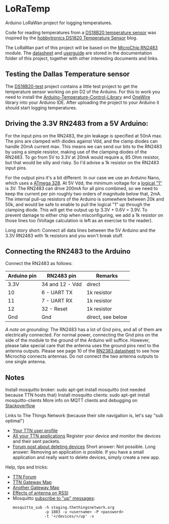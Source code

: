 LoRaTemp
========

Arduino LoRaWan project for logging temperatures.

Code for reading temperatures from a [DS18B20 temperature sensor](documentation/DS18B20-Datasheet.pdf) was inspired by the [hobbytronics DS1820 Temperature Sensor](http://www.hobbytronics.co.uk/ds18b20-arduino) blog.

The LoRaWan part of this project will be based on the [MicroChip RN2483](https://www.microchip.com/wwwproducts/en/RN2483) module. The [datasheet](documentation/RN2483-Datasheet.pdf) and [userguide](documentation/RN2483-Userguide.pdf) are stored in the documentation folder of this project, together with other interesting documents and links.

Testing the Dallas Temperature sensor
-------------------------------------

The [DS18B20-test](src/DS18B20-test) project contains a little test project to get the temperature sensor working on pin D2 of the Arduino. For this to work you need to install the [Arduino-Temperature-Control-Library](src/libraries/Arduino-Temperature-Control-Library) and [OneWire](src/libraries/OneWire) library into your Arduino IDE. After uploading the project to your Arduino it should start logging temperatures.

Driving the 3.3V RN2483 from a 5V Arduino:
------------------------------------------

For the input pins on the RN2483, the pin leakage is specified at 50nA max. The pins are clamped with diodes against Vdd, and the clamp diodes can handle 20mA current max. This means we can send our bits to the RN2483 by using a simple resistor, making use of the clamping diodes of the RN2483. To go from 5V to 3.3V at 20mA would require a, 85 Ohm resistor, but that would be silly and risky. So I'd advise a 1k resistor on the RN2483 input pins.

For the output pins it's a bit different. In our case we use an Arduino Nano, which uses a [ATmega 328](http://www.atmel.com/images/Atmel-8271-8-bit-AVR-Microcontroller-ATmega48A-48PA-88A-88PA-168A-168PA-328-328P_datasheet_Complete.pdf). At 5V Vdd, the minimum voltage for a [logical "1"](https://learn.sparkfun.com/tutorials/logic-levels) is 3V. The RN2483 can drive 200mA for all pins combined, so we need to keep the current per pin roughly two orders of magnitude below that, 2mA. The internal pull-up resistors of the Arduino is somewhere between 20k and 50k, and would be safe to enable to pull the logical "1" up through the clamping diode. This will get the output up tp 3.3V + 0.6V = 3.9V. To prevent damage to either chip when misconfiguring, we add a 1k resistor on those lines too (Voltage calculation is left as an exercise to the reader).

Long story short: Connect all data lines between the 5V Arduino and the 3.3V RN2483 with 1k resistors and you won't break stuff.

Connecting the RN2483 to the Arduino
------------------------------------

Connect the RN2483 as follows:

| Arduino pin | RN2483 pin      | Remarks           |
|-------------|-----------------|-------------------|
|        3.3V | 34 and 12 - Vdd | direct            |
|          10 |     6 - UART TX | 1k resistor       |
|          11 |     7 - UART RX | 1k resistor       |
|          12 |      32 - Reset | 1k resistor       |
|         Gnd |             Gnd | direct, see below |

*A note on grounding*: The RN2483 has a lot of Gnd pins, and all of them are electrically connected. For normal power, connecting the Gnd pins on the side of the module to the ground of the Arduino will suffice. However, please take special care that the antenna uses the ground pins next to the antenna outputs. Please see page 10 of the [RN2383 datasheet](documentation/RN2483-Datasheet.pdf) to see how Microchip connects antennas. Do not connect the two antenna outputs to one single antenna.

Notes
-----

Install mosquitto broker: sudo apt-get install mosquitto (not needed because TTN hosts that)
Install mosquitto clients: sudo apt-get install mosquitto-clients
More info on MQTT clients and debugging on [Stackoverflow](https://stackoverflow.com/questions/26716279/how-to-test-the-mosquitto-server#26716393)

Links to The Things Network (because their site navigation is, let's say "sub optimal")

- [Your TTN user profile](https://account.thethingsnetwork.org/users/profile)
- [All your TTN applications](https://staging.thethingsnetwork.org/applications) Register your
  device and monitor the devices and their sent packets.
- [Forum post about deleting devices](https://www.thethingsnetwork.org/forum/t/how-to-delete-device-from-application/3042) Short answer: Not possible. Long answer: Removing an application *is* posible. If you have a small application and really want to delete devices, simply create a new app.
  
Help, tips and tricks:
  
- [TTN Forum](https://www.thethingsnetwork.org/forum/)
- [TTN Gateway Map](https://www.thethingsnetwork.org/map)
- [Another Gateway Map](http://ha-23.eradus.eu/croft.html)  
- [Effects of antenna on RSSI](https://www.thethingsnetwork.org/community/tehran/post/effect-of-different-antennas-on-the-rssi#!)
- Mosquitto [subscribe to "up" messages](https://www.thethingsnetwork.org/docs/current/mqtt/#receive-messages-up):
  ```
  mosquitto_sub -h staging.thethingsnetwork.org 
                -p 1883 -u <username> -P <password> 
                -t '+/devices/+/up' -v
  ```
  

